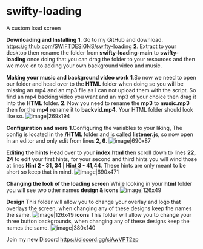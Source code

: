 # swifty-loading
A custom load screen

**Downloading and Installing**
**1**. Go to my GitHub and download.
https://github.com/SWIFTDESIGNS/swifty-loading
**2**. Extract to your desktop then rename the folder from **swifty-loading-main** to **swifty-loading**
once doing that you can drag the folder to your resources and then we move on to adding your own background video and music.

**Making your music and background video work**
**1**.So now we need to open our folder and head over to the **HTML** folder when doing so you will be missing an mp4 and an mp3 file as I can not upload them with the script. So find an mp4 backing video you want and an mp3 of your choice then drag it into the **HTML** folder.
**2**. Now you need to rename the **mp3** to **music.mp3** then for the **mp4** rename it to **backvid.mp4**. Your HTML folder should look like so.
![image|269x194](upload://nb4KhkxE01jbc9xO97mg6G4LnK8.png)


**Configuration and more**
**1**.Configuring the variables to your liking, The config is located in the **/HTML** folder and is called **listener.js**, so now open in an editor and only edit from lines **2, 6**.
![image|690x87](upload://3CUOxQIoFyCJdghDpgFH37o9gxW.png)

**Editing the hints**
Head over to your **index.html** then scroll down to lines **22, 24** to edit your first hints,
for your second and third hints you will wind those at lines **Hint 2 - 31, 34 | Hint 3 - 41,44**.
These hints are only meant to be short so keep that in mind.
![image|690x471](upload://rPzr5ygUPoj7sDXcaaZKZSXnfsN.png)


**Changing the look of the loading screen**
While looking in your **html** folder you will see two other names **design & icons**
![image|126x49](upload://b9m63hOMaImXmcpLuD3AEcrJIS2.png)

**Design**
This folder will allow you to change your overlay and logo that overlays the screen, when changing any of these designs keep the names the same.
![image|126x49](upload://b9m63hOMaImXmcpLuD3AEcrJIS2.png)
**icons**
This folder will allow you to change your three button backgrounds, when changing any of these designs keep the names the same.
![image|380x140](upload://nqVRz2pStu17nd9EuX4jeezucsj.png)

Join my new Discord https://discord.gg/sjAwVPT2zp
